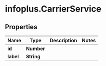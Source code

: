 # infoplus.CarrierService

## Properties
Name | Type | Description | Notes
------------ | ------------- | ------------- | -------------
**id** | **Number** |  | 
**label** | **String** |  | 


